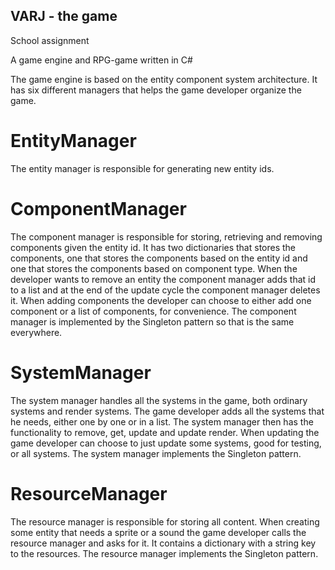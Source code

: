 ## VARJ - the game
School assignment

A game engine and RPG-game written in C#

The game engine is based on the entity component system architecture. 
It has six different managers that helps the game developer organize the game.

# EntityManager
The entity manager is responsible for generating new entity ids.

# ComponentManager
The component manager is responsible for storing, retrieving and removing components
given the entity id. It has two dictionaries that stores the components, one that stores the
components based on the entity id and one that stores the components based on
component type. When the developer wants to remove an entity the component manager
adds that id to a list and at the end of the update cycle the component manager deletes it.
When adding components the developer can choose to either add one component or a list
of components, for convenience. The component manager is implemented by the Singleton
pattern so that is the same everywhere.

# SystemManager
The system manager handles all the systems in the game, both ordinary systems and render
systems. The game developer adds all the systems that he needs, either one by one or in a
list. The system manager then has the functionality to remove, get, update and update
render. When updating the game developer can choose to just update some systems, good
for testing, or all systems. The system manager implements the Singleton pattern.

# ResourceManager
The resource manager is responsible for storing all content. When creating some entity that
needs a sprite or a sound the game developer calls the resource manager and asks for it. It
contains a dictionary with a string key to the resources. The resource manager implements
the Singleton pattern.


